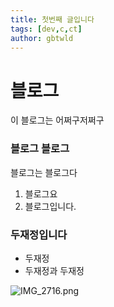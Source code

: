 ```yaml
---
title: 첫번째 글입니다
tags: [dev,c,ct]
author: gbtwld
---
```


# 블로그


이 블로그는 어쩌구저쩌구


### 블로그 블로그


블로그는 블로그다

1. 블로그요
2. 블로그입니다.

### 두재정입니다

- 두재정
- 두재정과 두재정

![IMG_2716.png](https://prod-files-secure.s3.us-west-2.amazonaws.com/066762de-3639-4727-b9e1-54d12ec76953/4f8645ce-b8cd-4e2c-8a1d-1b4efc397e1e/IMG_2716.png?X-Amz-Algorithm=AWS4-HMAC-SHA256&X-Amz-Content-Sha256=UNSIGNED-PAYLOAD&X-Amz-Credential=AKIAT73L2G45HZZMZUHI%2F20240609%2Fus-west-2%2Fs3%2Faws4_request&X-Amz-Date=20240609T143205Z&X-Amz-Expires=3600&X-Amz-Signature=54af4ef5fe7a8f49d762c29554b9bf02ba66d942bd984ca19a458baa430b505d&X-Amz-SignedHeaders=host&x-id=GetObject)

